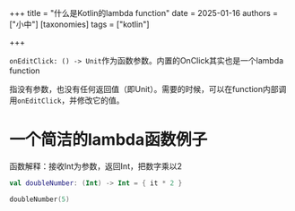 +++
title = "什么是Kotlin的lambda function"
date = 2025-01-16
authors = ["小中"]
[taxonomies]
tags = ["kotlin"]

+++

`onEditClick: () -> Unit`作为函数参数。内置的OnClick其实也是一个lambda function

指没有参数，也没有任何返回值（即Unit）。需要的时候，可以在function内部调用`onEditClick`，并修改它的值。

# 一个简洁的lambda函数例子

函数解释：接收Int为参数，返回Int，把数字乘以2

```kt
val doubleNumber: (Int) -> Int = { it * 2 }

doubleNumber(5)
```

